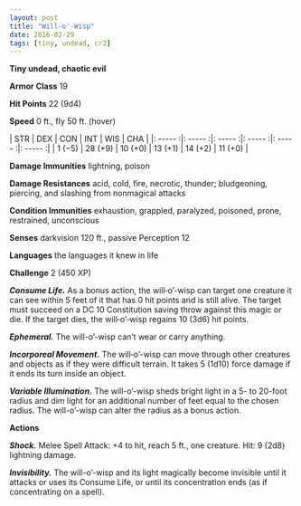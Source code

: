 ```yaml
---
layout: post
title: "Will-o'-Wisp"
date: 2016-02-29
tags: [tiny, undead, cr2]
---
```


**Tiny undead, chaotic evil**

**Armor Class** 19

**Hit Points** 22 (9d4)

**Speed** 0 ft., fly 50 ft. (hover)

|   STR   |   DEX   |   CON   |   INT   |   WIS   |   CHA   |
|: ----- :|: ----- :|: ----- :|: ----- :|: ----- :|: ----- :|
| 1 (−5) | 28 (+9) | 10 (+0) | 13 (+1) | 14 (+2) | 11 (+0) |

**Damage Immunities** lightning, poison 

**Damage Resistances** acid, cold, fire, necrotic, thunder; bludgeoning, piercing, and slashing from nonmagical attacks 

**Condition Immunities** exhaustion, grappled, paralyzed, poisoned, prone, restrained, unconscious 

**Senses** darkvision 120 ft., passive Perception 12 

**Languages** the languages it knew in life 

**Challenge** 2 (450 XP)

***Consume Life.*** As a bonus action, the will‐o’-wisp can target one creature it can see within 5 feet of it that has 0 hit points and is still alive. The target must succeed on a DC 10 Constitution saving throw against this magic or die. If the target dies, the will‐o’‐wisp regains 10 (3d6) hit points. 

***Ephemeral.*** The will-o’-wisp can’t wear or carry anything. 

***Incorporeal Movement.*** The will‐o’-wisp can move through other creatures and objects as if they were difficult terrain. It takes 5 (1d10) force damage if it ends its turn inside an object. 

***Variable Illumination.*** The will-o’-wisp sheds bright light in a 5- to 20-foot radius and dim light for an additional number of feet equal to the chosen radius. The will-o’-wisp can alter the radius as a bonus action. 

**Actions** 

***Shock.*** Melee Spell Attack: +4 to hit, reach 5 ft., one creature. Hit: 9 (2d8) lightning damage. 

***Invisibility.*** The will-o’-wisp and its light magically become invisible until it attacks or uses its Consume Life, or until its concentration ends (as if concentrating on a spell).